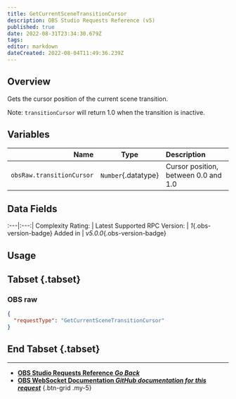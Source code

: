 ```yaml
---
title: GetCurrentSceneTransitionCursor
description: OBS Studio Requests Reference (v5)
published: true
date: 2022-08-31T23:34:30.679Z
tags: 
editor: markdown
dateCreated: 2022-08-04T11:49:36.239Z
---
```


## Overview
Gets the cursor position of the current scene transition.

Note: `transitionCursor` will return 1.0 when the transition is inactive.

## Variables
Name | Type | Description | 
----:|:---------:|:------------|
`obsRaw.transitionCursor` | `Number`{.datatype} | Cursor position, between 0.0 and 1.0

## Data Fields
:---|:---:|
Complexity Rating: | <span class="stars stars--2"></span>
Latest Supported RPC Version: | *1*{.obs-version-badge}
Added in | *v5.0.0*{.obs-version-badge}

## Usage
## Tabset {.tabset}
### OBS raw
```json
{
  "requestType": "GetCurrentSceneTransitionCursor"
}
```
## End Tabset {.tabset}

---

- [<i class="mdi mdi-chevron-left"></i>**OBS Studio Requests Reference *Go Back***](/en/Broadcasters/OBS/Requests)
- [<i class="mdi mdi-github"></i> **OBS WebSocket Documentation *GitHub documentation for this request***](https://github.com/obsproject/obs-websocket/blob/master/docs/generated/protocol.md#getcurrentscenetransitioncursor)
{.btn-grid .my-5}